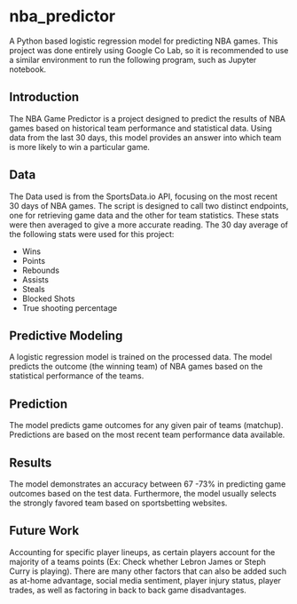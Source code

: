 # nba_predictor
A Python based logistic regression model for predicting NBA games.
This project was done entirely using Google Co Lab, so it is recommended to use a similar environment to run the following program, such as Jupyter notebook.


## Introduction
The NBA Game Predictor is a project designed to predict the results of NBA games based on historical team performance and statistical data. Using data from the last 30 days, this model provides an answer into which team is more likely to win a particular game.


## Data
The Data used is from the SportsData.io API, focusing on the most recent 30 days of NBA games. The script is designed to call two distinct endpoints, one for retrieving game data and the other for team statistics. These stats were then averaged to give a more accurate reading.
The 30 day average of the following stats were used for this project:

* Wins
* Points
* Rebounds
* Assists
* Steals
* Blocked Shots
* True shooting percentage


## Predictive Modeling
A logistic regression model is trained on the processed data. The model predicts the outcome (the winning team) of NBA games based on the statistical performance of the teams.

## Prediction
The model predicts game outcomes for any given pair of teams (matchup). Predictions are based on the most recent team performance data available.


## Results
The model demonstrates an accuracy between 67 -73% in predicting game outcomes based on the test data. Furthermore, the model usually selects the strongly favored team based on sportsbetting websites.


## Future Work
Accounting for specific player lineups, as certain players account for the majority of a teams points (Ex: Check whether Lebron James or Steph Curry is playing). There are many other factors that can also be added such as at-home advantage, social media sentiment, player injury status, player trades, as well as factoring in back to back game disadvantages.















